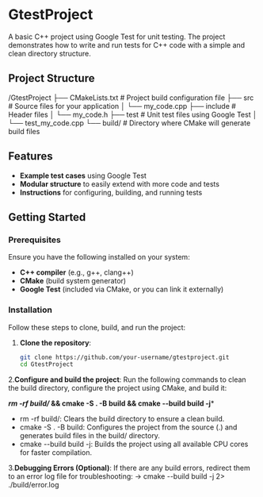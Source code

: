 # GtestProject

A basic C++ project using Google Test for unit testing. The project demonstrates how to write and run tests for C++ code with a simple and clean directory structure. 

## Project Structure

/GtestProject
  ├── CMakeLists.txt       # Project build configuration file
  ├── src                  # Source files for your application
  │   └── my_code.cpp
  ├── include              # Header files
  │   └── my_code.h
  ├── test                 # Unit test files using Google Test
  │   └── test_my_code.cpp
  └── build/               # Directory where CMake will generate build files
  
## Features

- **Example test cases** using Google Test
- **Modular structure** to easily extend with more code and tests
- **Instructions** for configuring, building, and running tests

## Getting Started

### Prerequisites

Ensure you have the following installed on your system:

- **C++ compiler** (e.g., g++, clang++)
- **CMake** (build system generator)
- **Google Test** (included via CMake, or you can link it externally)

### Installation

Follow these steps to clone, build, and run the project:

1. **Clone the repository**:
   ```bash
   git clone https://github.com/your-username/gtestproject.git
   cd GtestProject
2.**Configure and build the project**: Run the following commands to clean the build directory, configure the project using CMake, and build it:

***rm -rf build/* && cmake -S . -B build && cmake --build build -j***
- rm -rf build/: Clears the build directory to ensure a clean build.
- cmake -S . -B build: Configures the project from the source (.) and generates build files in the build/ directory.
- cmake --build build -j: Builds the project using all available CPU cores for faster compilation.

3.**Debugging Errors (Optional)**: If there are any build errors, redirect them to an error log file for troubleshooting:
-> cmake --build build -j 2> ./build/error.log

